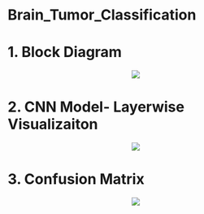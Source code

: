 # Brain_Tumor_Classification
<h1 align="left">
	1. Block Diagram
</h1>

<p align="center">
    <img src="https://user-images.githubusercontent.com/93787273/182031549-e1cbdc71-f01e-4767-bf00-a9c8d44c31a3.png">
</p>

<h1 align="left">
	2. CNN Model- Layerwise Visualizaiton
</h1>

<p align="center">
    <img src="https://user-images.githubusercontent.com/93787273/182031833-e7fa755f-f38d-4e88-bdbf-1537bd109e5a.png">
</p>

<h1 align="left">
	3. Confusion Matrix
</h1>

<p align="center">
    <img src="https://user-images.githubusercontent.com/93787273/182682344-b3c9c210-f989-4531-9d4f-021bf2c27e60.png">
</p>
